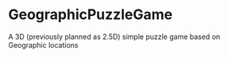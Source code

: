 # GeographicPuzzleGame
 A 3D (previously planned as 2.5D) simple puzzle game based on Geographic locations
